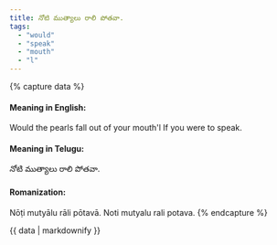 ```yaml
---
title: నోటి ముత్యాలు రాలి పోతవా.
tags:
  - "would"
  - "speak"
  - "mouth"
  - "l"
---
```


{% capture data %}
#### Meaning in English:
Would the pearls fall out of your mouth'l
If you were to speak.

#### Meaning in Telugu:
నోటి ముత్యాలు రాలి పోతవా.

#### Romanization:
Nōṭi mutyālu rāli pōtavā.
Noti mutyalu rali potava.
{% endcapture %}

{{ data | markdownify }}

